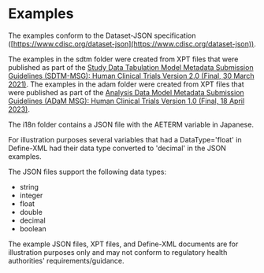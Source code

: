 # Examples

The examples conform to the Dataset-JSON specification ([https://www.cdisc.org/dataset-json](https://www.cdisc.org/dataset-json)).

The examples in the sdtm folder were created from XPT files that were published as part of the [Study Data Tabulation Model Metadata Submission Guidelines (SDTM-MSG): Human Clinical Trials Version 2.0 (Final, 30 March 2021)](https://www.cdisc.org/standards/foundational/sdtm/sdtm-metadata-submission-guidelines-v2-0).
The examples in the adam folder were created from XPT files that were published as part of the [Analysis Data Model Metadata Submission Guidelines (ADaM MSG): Human Clinical Trials Version 1.0 (Final, 18 April 2023)](https://www.cdisc.org/standards/foundational/adam/adam-metadata-submission-guidelines-v1-0).

The i18n folder contains a JSON file with the AETERM variable in Japanese.

For illustration purposes several variables that had a DataType='float' in Define-XML had their data type converted to 'decimal' in the JSON examples.

The JSON files support the following data types:

- string
- integer
- float
- double
- decimal
- boolean

The example JSON files, XPT files, and Define-XML documents are for illustration purposes only and may not conform to regulatory health authorities' requirements/guidance.
